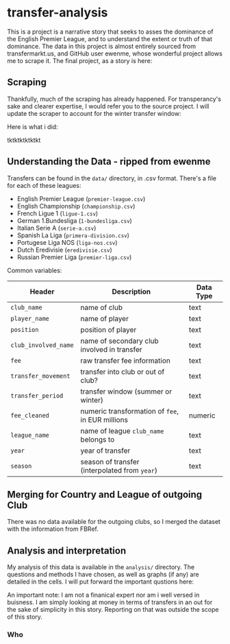 # transfer-analysis

This is a project is a narrative story that seeks to asses the dominance of the English Premier League, and to understand the extent or truth of that dominance. The data in this project is almost entirely sourced from transfermarkt.us, and GitHub user ewenme, whose wonderful project allows me to scrape it. The final project, as a story is here: 

## Scraping

Thankfully, much of the scraping has already happened. For transperancy's sake and clearer expertise, I would refer you to the source project. I will update the scraper to account for the winter transfer window:

Here is what i did:
 
tktktktktktkt

## Understanding the Data - ripped from ewenme

Transfers can be found in the `data/` directory, in .csv format. There's a file for each of these leagues:

- English Premier League (`premier-league.csv`)
- English Championship (`championship.csv`)
- French Ligue 1 (`ligue-1.csv`)
- German 1.Bundesliga (`1-bundesliga.csv`)
- Italian Serie A (`serie-a.csv`)
- Spanish La Liga (`primera-division.csv`)
- Portugese Liga NOS (`liga-nos.csv`)
- Dutch Eredivisie (`eredivisie.csv`)
- Russian Premier Liga (`premier-liga.csv`)

Common variables:

| Header | Description | Data Type |
| --- | --- | --- |
| `club_name` | name of club | text |
| `player_name` | name of player | text |
| `position` | position of player | text |
| `club_involved_name` | name of secondary club involved in transfer | text |
| `fee` | raw transfer fee information | text |
| `transfer_movement` | transfer into club or out of club? | text |
| `transfer_period` | transfer window (summer or winter) | text |
| `fee_cleaned` | numeric transformation of `fee`, in EUR millions| numeric |
| `league_name` | name of league `club_name` belongs to | text |
| `year` | year of transfer | text |
| `season` | season of transfer (interpolated from `year`) | text |

## Merging for Country and League of outgoing Club

There was no data available for the outgoing clubs, so I merged the dataset with the information from FBRef.

## Analysis and interpretation

My analysis of this data is available in the `analysis/` directory. The questions and methods I have chosen, as well as graphs (if any) are detailed in the cells. I will put forward the important qustions here:

An important note: I am not a finanical expert nor am i well versed in buisness. I am simply looking at money in terms of transfers in an out for the sake of simplicity in this story. Reporting on that was outside the scope of this story. 

### Who 
